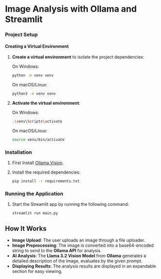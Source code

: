 # Image Analysis with Ollama and Streamlit

### **Project Setup**

#### **Creating a Virtual Environment**

1. **Create a virtual environment** to isolate the project dependencies:

   On Windows:

   ```bash
   python -m venv venv
   ```

   On macOS/Linux:

   ```bash
   python3 -m venv venv
   ```

2. **Activate the virtual environment**:

   On Windows:

   ```bash
   .\venv\Scripts\activate
   ```

   On macOS/Linux:

   ```bash
   source venv/bin/activate
   ```

### Installation

1. First Install [Ollama Vision](https://ollama.com/blog/llama3.2-vision).

2. Install the required dependencies:

   ```bash
   pip install -r requirements.txt
   ```

### Running the Application

1. Start the Streamlit app by running the following command:

   ```bash
   streamlit run main.py
   ```

## How It Works

- **Image Upload**: The user uploads an image through a file uploader.
- **Image Preprocessing**: The image is converted into a base64-encoded string to send to the **Ollama API** for analysis.
- **AI Analysis**: The **Llama 3.2 Vision Model** from **Ollama** generates a detailed description of the image, evaluates by the given prompt.
- **Displaying Results**: The analysis results are displayed in an expandable section for easy viewing.
